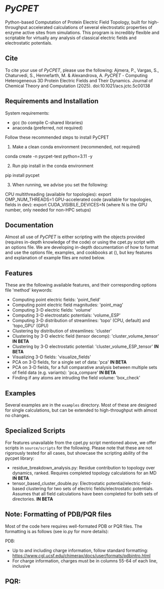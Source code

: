 # *PyCPET*

Python-based Computation of Protein Electric Field Topology, built for high-throughput accelerated calculations of several electrostatic properties of enzyme active sites from simulations. This program is incredibly flexible and scriptable for virtually any analysis of classical electric fields and electrostatic potentials.

## Cite
To cite your use of *PyCPET*, please use the following:
Ajmera, P., Vargas, S., Chaturvedi, S., Hennefarth, M. & Alexandrova, A. *PyCPET* - Computing Heterogeneous 3D Protein Electric Fields and Their Dynamics. Journal of Chemical Theory and Computation (2025). doi:10.1021/acs.jctc.5c00138

## Requirements and Installation
System requirements:
- gcc (to compile C-shared libraries)
- anaconda (preferred, not required)

Follow these recommended steps to install PyCPET

1. Make a clean conda environment (recommended, not required)

conda create -n pycpet-test python=3.11 -y

2. Run pip install in the conda environment

pip install pycpet

3. When running, we advise you set the following:

CPU multithreading (available for topologies): 
    export OMP_NUM_THREADS=1
GPU-accelerated code (available for topologies, fields in dev):
    export CUDA_VISIBILE_DEVICES=N (where N is the GPU number, only needed for non-HPC setups)

## Documentation
Almost all use of *PyCPET* is either scripting with the objects provided (requires in-depth knowledge of the code) or using the cpet.py script with an options file. We are developing in-depth documentation of how to format and use the options file, examples, and cookbooks at (), but key features and explanation of example files are noted below.

## Features

These are the following available features, and their corresponding options file 'method' keywords:

- Computing point electric fields: 'point_field'
- Computing point electric field magnitudes: 'point_mag'
- Computing 3-D electric fields: 'volume'
- Computing 3-D electrostatic potentials: 'volume_ESP'
- Computing 3-D distribution of streamlines: 'topo' (CPU, default) and 'topo_GPU' (GPU)
- Clustering by distribution of streamlines: 'cluster'
- Clustering by 3-D electric field (tensor decomp): 'cluster_volume_tensor' **IN BETA**
- Clustering by 3-D electrostatic potential: 'cluster_volume_ESP_tensor' **IN BETA**
- Visualizing 3-D fields: 'visualize_fields'
- PCA on 3-D fields, for a single set of data: 'pca' **IN BETA**
- PCA on 3-D fields, for a full comparative analysis between multiple sets of field data (e.g. variants): 'pca_compare' **IN BETA**
- Finding if any atoms are intruding the field volume: 'box_check'

## Examples

Several examples are in the ```examples``` directory. Most of these are designed for single calculations, but can be extended to high-throughput with almost no changes.

## Specialized Scripts

For features unavailable from the cpet.py script mentioned above, we offer scripts in ```source/scripts``` for the following. Please note that these are not rigorously tested for all cases, but showcase the scripting ability of the pycpet library:

- residue_breakdown_analysis.py: Residue contribution to topology over dynamics, ranked. Requires completed topology calculations for an MD **IN BETA**
- tensor_based_cluster_double.py: Electrostatic potential/electric field-based clustering for two sets of electric fields/electrostatic potentials. Assumes that all field calculations have been completed for both sets of directories. **IN BETA**

## Note: Formatting of PDB/PQR files

Most of the code here requires well-formated PDB or PQR files. The formatting is as follows (see io.py for more details):

PDB:
- Up to and including charge information, follow standard formatting: https://www.cgl.ucsf.edu/chimerax/docs/user/formats/pdbintro.html
- For charge information, charges must be in columns 55-64 of each line, inclusive

PQR:
- 

